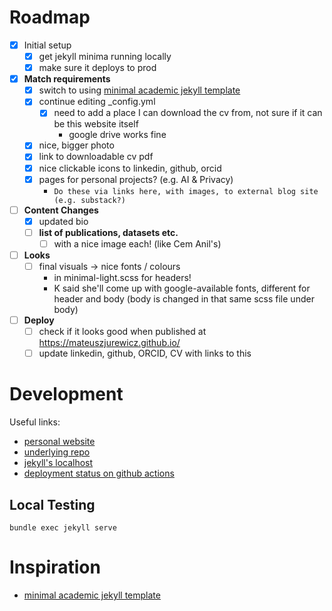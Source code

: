 
# Roadmap
- [x] Initial setup
  - [x] get jekyll minima running locally
  - [x] make sure it deploys to prod
- [x] **Match requirements**
  - [x] switch to using [minimal academic jekyll template](https://minimal-light-theme.yliu.me/?ref=jekyll-themes.com)
  - [x] continue editing _config.yml
    - [x] need to add a place I can download the cv from, not sure if it can be this website itself
      - google drive works fine
  - [x] nice, bigger photo
  - [x] link to downloadable cv pdf
  - [x] nice clickable icons to linkedin, github, orcid
  - [x] pages for personal projects? (e.g. AI & Privacy)
    - `Do these via links here, with images, to external blog site (e.g. substack?)`
- [ ] **Content Changes**
  - [x] updated bio
  - [ ] **list of publications, datasets etc.**
    - [ ] with a nice image each! (like Cem Anil's)
- [ ] **Looks**
  - [ ] final visuals -> nice fonts / colours
    - in minimal-light.scss for headers!
    - K said she'll come up with google-available fonts, different for header and body (body is changed in that same scss file under body)
- [ ] **Deploy**
  - [ ] check if it looks good when published at https://mateuszjurewicz.github.io/
  - [ ] update linkedin, github, ORCID, CV with links to this

# Development
Useful links:
  - [personal website](https://mateuszjurewicz.github.io/)
  - [underlying repo](https://github.com/mateuszjurewicz/mateuszjurewicz.github.io)
  - [jekyll's localhost](http://127.0.0.1:4000/)
  - [deployment status on github actions](https://github.com/mateuszjurewicz/mateuszjurewicz.github.io/actions)

## Local Testing
`bundle exec jekyll serve`

# Inspiration
- [minimal academic jekyll template](https://minimal-light-theme.yliu.me/?ref=jekyll-themes.com)
